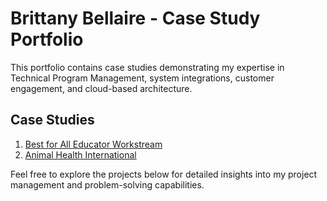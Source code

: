 # Brittany Bellaire - Case Study Portfolio

This portfolio contains case studies demonstrating my expertise in Technical Program Management, system integrations, customer engagement, and cloud-based architecture. 

## Case Studies
1. [Best for All Educator Workstream](#best-for-all-educator-workstream)
2. [Animal Health International](#animal-health-international)

Feel free to explore the projects below for detailed insights into my project management and problem-solving capabilities.
